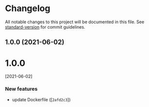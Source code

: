 # Changelog

All notable changes to this project will be documented in this file. See [standard-version](https://github.com/conventional-changelog/standard-version) for commit guidelines.

## 1.0.0 (2021-06-02)

# 1.0.0
[2021-06-02]

### New features

*  update Dockerfile ([`2afd2c3`])
